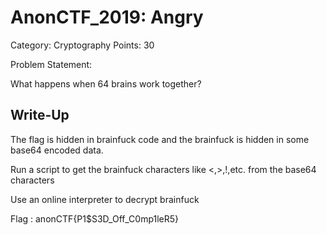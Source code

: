 # AnonCTF_2019: Angry

Category: Cryptography
Points: 30

Problem Statement:

What happens when 64 brains work together?

## Write-Up

The flag is hidden in brainfuck code and the brainfuck is hidden in some base64 encoded data.

Run a script to get the brainfuck characters like <,>,!,etc. from the base64 characters 

Use an online interpreter to decrypt brainfuck

Flag : anonCTF{P1$S3D_Off_C0mp1leR5}
